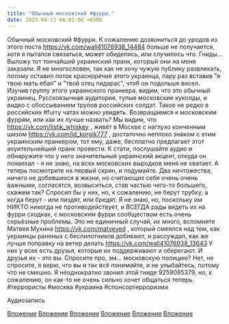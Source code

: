 ```yaml
---
title: "Обычный московский #фурри."
date: 2023-04-13 06:01:00 +0300
---
```


Обычный московский #фурри.
К сожалению дозвониться до уродов из этого поста https://vk.com/wall41076938_14484 больше не получается, хотя я пытался связаться, может обиделись, или случилось что. Гниды...
Выложу тот тончайший украинский пранк, который они на меня заказали. Я не многословен, так как не хочу чужую публику развлекать, потому оставил поток красноречия этого украинца, пару раз вставив "я твою мать ебал" и "твой отец пидарас", чтоб он подольше висел.
Изучив группу этого украинского пранкера, видим, что это обычный украинец. Русскоязычная аудитория, тупые московские куколды, и видео с обоссыванием трупов российских солдат. Такое не редко в российских #furry чатах можно увидеть.
Возвращаемся к московским фуррям, или как их лучше назвать? Мы видим, что https://vk.com/listik_whiskey , живёт в Москве с наглухо конченным шизом https://vk.com/id_korgik777 , достаточно неплохо знаком с этим украинским пранкером, тот ему, даже, бесплатно предлагает этот ахуительнейший пранк провести. К стати, послушайте аудио и обнаружите что у него значительный украинский акцент, откуда он понаехал - я не знаю, на всех московских выродков меня не хватает.
А теперь посмотрите на первый скрин, и подумайте. Два ничтожества, ничего не добившихся в жизни, но считающих себя очень очень важными, согласятся, возвыситься, став частью чего-то большего, скажем так?
Спросил бы у них, но, к сожалению, не берут трубку, а когда берут - или пиздят, или бредят.
Я не знаю, но, поскольку им НИКТО никогда не противодействует, и ВСЕГДА рады видеть их на фурри сходках, с московским фурри сообществом есть очень серьёзные проблемы.
Это не единичный случай, их много, вспомните Матвея Мухина https://vk.com/matveyed , который смеялся над тем, как украинцы раненых с беспилотников добивают, и рассуждал, как же лучше поправку на ветер делать https://vk.com/wall41076938_13643
У них у всех есть друзья, которые их поддерживают и оберегают. И друзья их - это вы.
Спросите про, эм... московскую полицию? Нет, не спросите, я верю, что вы и так всё понимайте, и не улыбайтесь, потому что не смешно.
Я неоднократно звонил этой гниде 9259085379, но, к сожалению, он как-то не очень сильно хочет общаться теперь.
#террористы #москва #украина #спонсортерроризма


Аудиозапись

[Вложение](/assets/vk_photos/2/rPS9NzTOC5E.jpg)
[Вложение](https://vk.com/video41076938_456239602)
[Вложение](/assets/vk_photos/2/fmlYNXhECjk.jpg)
[Вложение](/assets/vk_photos/2/zmA_gKYqaO4.jpg)
[Вложение](/assets/vk_photos/2/zAuOt_tND14.jpg)
[Вложение](/assets/vk_photos/2/JUTMyqv_48U.jpg)
